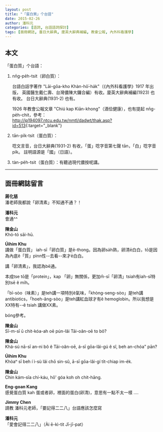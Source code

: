```yaml
---
layout: post
title: "「蛋白質」个台語"
date: 2015-02-26
author: 潘科元
categories: [語詞, 台語語詞探討]
tags: [面冊網誌, 臺日大辭典, 廈英大辭典補編, 教會公報, 內外科看護學]
---
```

## 本文

「蛋白質」个台語：

1. nn̄g-pe̍h-tsit（卵白質）：

   台語白話字著作 "Lāi-gōa-kho Khàn-hō͘-ha̍k"（《內外科看護學》1917 年出版，
   英國醫生戴仁壽、台灣儂陳大鑼合編）有收。廈英大辭典補編(1923) 也有收。
   台日大辭典(1931-2) 也有。

   1926 年教會公報文章 "Chiú kap Kiān-khong"（酒佮健康），也有提起 nn̄g-pe̍h-chit，參考：  
   <http://ip194097.ntcu.edu.tw/nmtl/dadwt/thak.asp?id=513>{:target="_blank"}  

2. tān-pi̍k-tsit（蛋白質）：

   唸文言音，台日大辭典(1931-2) 有收，「蛋」唸字音第七聲 tān，「白」唸字音 pi̍k。
   註明語源是「國」（日語）。

3. tàn-pe̍h-tsit（蛋白質）：有聽過現代儂按呢講。

---

## 面冊網誌留言

**蔣化慈**  
潘老師我都說「卵清素」不知通不通？！

**潘科元**  
會通^^

**陳金山**  
Khó-tó sāi-hū.

**Úihim Khu**  
講做「蛋白質」 iah-sī「卵白質」是ē-thong。因為卵sa̍h熟，卵清ē白白，tō是因為內底ê「質」pìnn性--去看--來才ē白白。

講「卵清素」，我認為bē通。

本成tse tō是「protein」，kap 「卵」無關係，更加m̄-sī「卵清」tsiah有iah-sī特別tsē ê mi̍h。

「bī-sòo（味素）」是teh講一項特別ê氣味，「khòng-seng-sòo」是teh講antibiotics，「hoeh-âng-sòo」是teh講紅血球才有ê hemoglobin。所以我想是XX特有--ê tsiah 講做XX素。

bóng參考。

**陳金山**  
Sī-m-sī ū chit-kóa-ah oē pún-lâi Tāi-oân-oē to bô?

**陳金山**  
Khá-sú nā-sī an-ni bô ê Tāi-oân-oē, á-sī gōa-lâi-gú ê sî, beh an-chóa" pān?

**Úihim Khu**  
Khòaⁿ sī beh í ì-sù lâi chō sin-sû, ā-sī gōa-lâi-gí ti̍t-chiap im-e̍k.

**陳金山**  
Chin kám-sīa chí-káu, hō' góa koh oh chit-hāng.

**Eng-goan Kang**  
感覺蛋白質 kah 蛋或者卵，裡面的蛋白(卵清)，意思有一點不太一樣 ....

**Jimmy Chen**  
請教 潘科元老師，「要記得二二八」台語應該怎麼寫

**潘科元**  
「愛會記得二二八」（Ài ē-kì-tit Jī-jī-pat）

